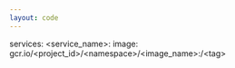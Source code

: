```yaml
---
layout: code
---
```


services:
    &#60;service_name&#62;:
        image: gcr.io/&lt;project_id&gt;/&lt;namespace&gt;/&lt;image_name&gt;:/&lt;tag&gt;

